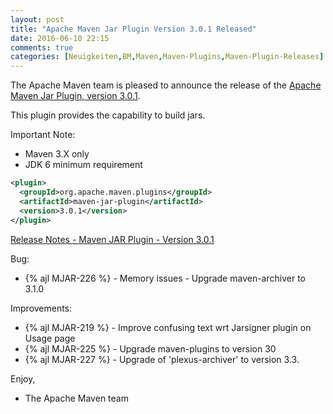 ```yaml
---
layout: post
title: "Apache Maven Jar Plugin Version 3.0.1 Released"
date: 2016-06-10 22:15
comments: true
categories: [Neuigkeiten,BM,Maven,Maven-Plugins,Maven-Plugin-Releases]
---
```

The Apache Maven team is pleased to announce the release of the 
[Apache Maven Jar Plugin, version 3.0.1](https://maven.apache.org/plugins/maven-jar-plugin/).

This plugin provides the capability to build jars.

Important Note: 

 * Maven 3.X only
 * JDK 6 minimum requirement


``` xml
<plugin>
  <groupId>org.apache.maven.plugins</groupId>
  <artifactId>maven-jar-plugin</artifactId>
  <version>3.0.1</version>
</plugin>
```

<!-- more -->

[Release Notes - Maven JAR Plugin - Version 3.0.1](https://issues.apache.org/jira/secure/ReleaseNote.jspa?projectId=12317526&version=12335708)

Bug:

 * {% ajl MJAR-226 %} - Memory issues - Upgrade maven-archiver to 3.1.0

Improvements:

 * {% ajl MJAR-219 %} - Improve confusing text wrt Jarsigner plugin on Usage page
 * {% ajl MJAR-225 %} - Upgrade maven-plugins to version 30
 * {% ajl MJAR-227 %} - Upgrade of 'plexus-archiver' to version 3.3.

Enjoy,

- The Apache Maven team
